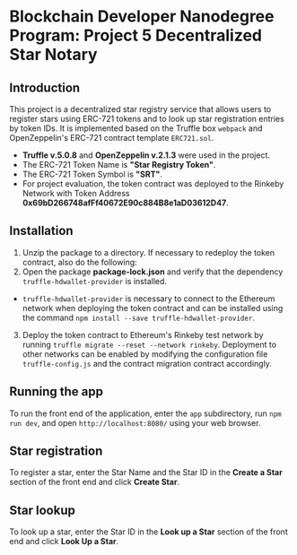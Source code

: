 # Blockchain Developer Nanodegree Program: Project 5 Decentralized Star Notary

## Introduction

This project is a decentralized star registry service that allows users to register stars using ERC-721 tokens and to look up star registration entries by token IDs. It is implemented based on the Truffle box `webpack` and OpenZeppelin's ERC-721 contract template `ERC721.sol`.
  * **Truffle v.5.0.8** and **OpenZeppelin v.2.1.3** were used in the project.
  * The ERC-721 Token Name is **"Star Registry Token"**.
  * The ERC-721 Token Symbol is **"SRT"**.
  * For project evaluation, the token contract was deployed to the Rinkeby Network with Token Address **0x69bD266748afFf40672E90c884B8e1aD03612D47**.

## Installation

1. Unzip the package to a directory.
If necessary to redeploy the token contract, also do the following:
2. Open the package **package-lock.json** and verify that the dependency `truffle-hdwallet-provider` is installed.
  *  `truffle-hdwallet-provider` is necessary to connect to the Ethereum network when deploying the token contract and can be installed using the command `npm install --save truffle-hdwallet-provider`.
3. Deploy the token contract to Ethereum's Rinkeby test network by running `truffle migrate --reset --network rinkeby`. Deployment to other networks can be enabled by modifying the configuration file `truffle-config.js` and the contract migration contract accordingly.

## Running the app

To run the front end of the application, enter the `app` subdirectory, run `npm run dev`, and open `http://localhost:8080/` using your web browser.

## Star registration

To register a star, enter the Star Name and the Star ID in the **Create a Star** section of the front end and click **Create Star**.

## Star lookup

To look up a star, enter the Star ID in the **Look up a Star** section of the front end and click **Look Up a Star**.